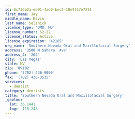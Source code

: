 ```yaml
---
id: 6c736b2a-ee91-4ad0-bec2-10e9f67e7291
first_name: Jay
middle_name: Kevin
last_name: Selznick
license_type: 'DMD, MD'
license_number: S2-22
license_status: Active
license_expiration: '42185'
org_name: 'Southern Nevada Oral and Maxillofacial Surgery'
address: '2500 W Sahara  Ave'
address_2: '202'
city: 'Las Vegas'
state: NV
zip: '89102'
phone: '(702) 436-9090'
fax: '(702) 436-3535'
services:
  - dentist
category: dentists
title: 'Southern Nevada Oral and Maxillofacial Surgery'
_geoloc:
  lat: 36.1441
  lng: -115.248
---
```


